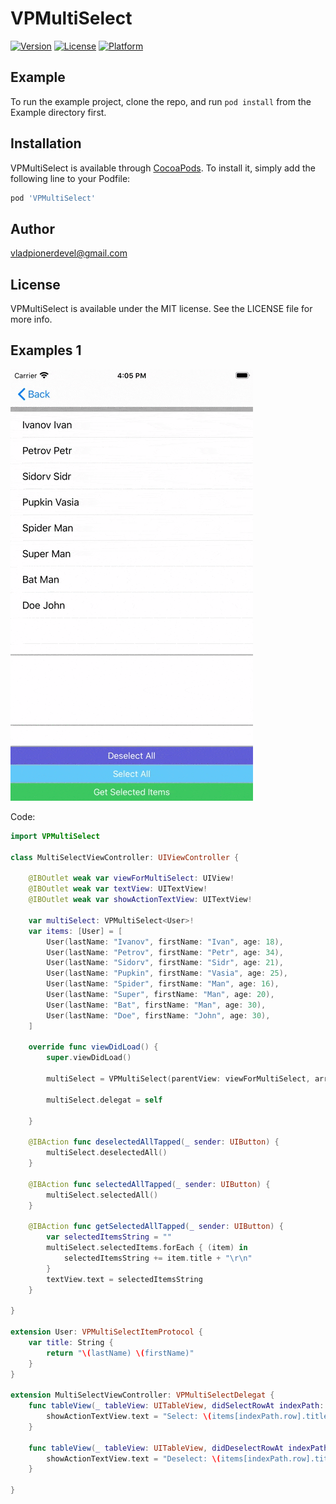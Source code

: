 # VPMultiSelect

[![Version](https://img.shields.io/cocoapods/v/VPMultiSelect.svg?style=flat)](https://cocoapods.org/pods/VPMultiSelect)
[![License](https://img.shields.io/cocoapods/l/VPMultiSelect.svg?style=flat)](https://cocoapods.org/pods/VPMultiSelect)
[![Platform](https://img.shields.io/cocoapods/p/VPMultiSelect.svg?style=flat)](https://cocoapods.org/pods/VPMultiSelect)

## Example

To run the example project, clone the repo, and run `pod install` from the Example directory first.

## Installation

VPMultiSelect is available through [CocoaPods](https://cocoapods.org). To install
it, simply add the following line to your Podfile:

```ruby
pod 'VPMultiSelect'
```

## Author

vladpionerdevel@gmail.com

## License

VPMultiSelect is available under the MIT license. See the LICENSE file for more info.

## Examples 1

![alt tag](https://raw.githubusercontent.com/VladPionerDevel/VPMultiSelect/master/VPMultiSelect/Assets/Screenshots/multiSelect.gif "simple")​

Code:
```Swift
import VPMultiSelect

class MultiSelectViewController: UIViewController {
    
    @IBOutlet weak var viewForMultiSelect: UIView!
    @IBOutlet weak var textView: UITextView!
    @IBOutlet weak var showActionTextView: UITextView!
    
    var multiSelect: VPMultiSelect<User>!
    var items: [User] = [
        User(lastName: "Ivanov", firstName: "Ivan", age: 18),
        User(lastName: "Petrov", firstName: "Petr", age: 34),
        User(lastName: "Sidorv", firstName: "Sidr", age: 21),
        User(lastName: "Pupkin", firstName: "Vasia", age: 25),
        User(lastName: "Spider", firstName: "Man", age: 16),
        User(lastName: "Super", firstName: "Man", age: 20),
        User(lastName: "Bat", firstName: "Man", age: 30),
        User(lastName: "Doe", firstName: "John", age: 30),
    ]

    override func viewDidLoad() {
        super.viewDidLoad()
        
        multiSelect = VPMultiSelect(parentView: viewForMultiSelect, arrayItems: items)
        
        multiSelect.delegat = self
        
    }
    
    @IBAction func deselectedAllTapped(_ sender: UIButton) {
        multiSelect.deselectedAll()
    }
    
    @IBAction func selectedAllTapped(_ sender: UIButton) {
        multiSelect.selectedAll()
    }
    
    @IBAction func getSelectedAllTapped(_ sender: UIButton) {
        var selectedItemsString = ""
        multiSelect.selectedItems.forEach { (item) in
            selectedItemsString += item.title + "\r\n"
        }
        textView.text = selectedItemsString
    }

}

extension User: VPMultiSelectItemProtocol {
    var title: String {
        return "\(lastName) \(firstName)"
    }
}

extension MultiSelectViewController: VPMultiSelectDelegat {
    func tableView(_ tableView: UITableView, didSelectRowAt indexPath: IndexPath) {
        showActionTextView.text = "Select: \(items[indexPath.row].title)"
    }
    
    func tableView(_ tableView: UITableView, didDeselectRowAt indexPath: IndexPath) {
        showActionTextView.text = "Deselect: \(items[indexPath.row].title)"
    }
    
}
```


